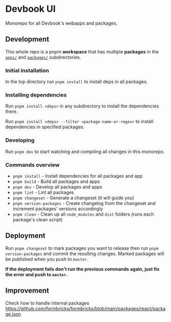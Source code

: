 # Devbook UI
Monorepo for all Devbook's webapps and packages.

## Development

This whole repo is a pnpm **workspace** that has multiple **packages** in the [`apps/`](./apps/) and [`packages/`](./packages) subdirectories.

### Initial installation
In the top directory run `pnpm install` to install deps in all packages.

### Installing dependencies
Run `pnpm install <deps>` in any subdirectory to install the dependencies there.

Run `pnpm install <deps> --filter <package-name-or-regex>` to install dependencies in specified packages.

### Developing
Run `pnpm dev` to start watching and compiling all changes in this monorepo.

### Commands overview
- `pnpm install` - Install dependencies for all packages and app
- `pnpm build` - Build all packages and apps
- `pnpm dev` - Develop all packages and apps
- `pnpm lint` - Lint all packages
- `pnpm changeset` - Generate a changeset (it will guide you)
- `pnpm version-packages` - Create changelog from the changeset and increment packages' versions accordingly
- `pnpm clean` - Clean up all `node_modules` and `dist` folders (runs each package's clean script)

## Deployment
Run `pnpm changeset` to mark packages you want to release then run `pnpm version-packages` and commit the resulting changes. Marked packages will be published when you push to `master`.

**If the deployment fails don't run the previous commands again, just fix the error and push to `master`.**

## Improvement
Check how to handle internal packages
https://github.com/formbricks/formbricks/blob/main/packages/react/package.json
 